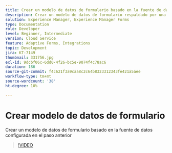 ```yaml
---
title: Crear un modelo de datos de formulario basado en la fuente de datos de Salesforce
description: Crear un modelo de datos de formulario respaldado por una fuente de datos RESTful
solution: Experience Manager, Experience Manager Forms
type: Documentation
role: Developer
level: Beginner, Intermediate
version: Cloud Service
feature: Adaptive Forms, Integrations
topic: Development
jira: KT-7149
thumbnail: 331756.jpg
exl-id: 9dcbf06c-6dd0-4f26-bc5e-9074f4c78ac6
duration: 186
source-git-commit: f4c621f3a9caa8c2c64b8323312343fe421a5aee
workflow-type: tm+mt
source-wordcount: '38'
ht-degree: 10%

---
```


# Crear modelo de datos de formulario

Crear un modelo de datos de formulario basado en la fuente de datos configurada en el paso anterior

>[!VIDEO](https://video.tv.adobe.com/v/331756?quality=12&learn=on)
